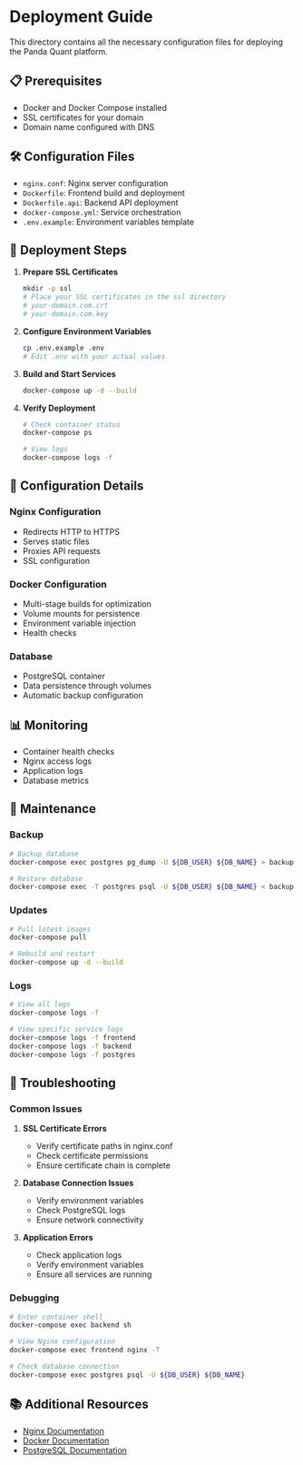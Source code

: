 # Deployment Guide

This directory contains all the necessary configuration files for deploying the Panda Quant platform.

## 📋 Prerequisites

- Docker and Docker Compose installed
- SSL certificates for your domain
- Domain name configured with DNS

## 🛠 Configuration Files

- `nginx.conf`: Nginx server configuration
- `Dockerfile`: Frontend build and deployment
- `Dockerfile.api`: Backend API deployment
- `docker-compose.yml`: Service orchestration
- `.env.example`: Environment variables template

## 🚀 Deployment Steps

1. **Prepare SSL Certificates**
   ```bash
   mkdir -p ssl
   # Place your SSL certificates in the ssl directory
   # your-domain.com.crt
   # your-domain.com.key
   ```

2. **Configure Environment Variables**
   ```bash
   cp .env.example .env
   # Edit .env with your actual values
   ```

3. **Build and Start Services**
   ```bash
   docker-compose up -d --build
   ```

4. **Verify Deployment**
   ```bash
   # Check container status
   docker-compose ps

   # View logs
   docker-compose logs -f
   ```

## 🔧 Configuration Details

### Nginx Configuration
- Redirects HTTP to HTTPS
- Serves static files
- Proxies API requests
- SSL configuration

### Docker Configuration
- Multi-stage builds for optimization
- Volume mounts for persistence
- Environment variable injection
- Health checks

### Database
- PostgreSQL container
- Data persistence through volumes
- Automatic backup configuration

## 📊 Monitoring

- Container health checks
- Nginx access logs
- Application logs
- Database metrics

## 🔄 Maintenance

### Backup
```bash
# Backup database
docker-compose exec postgres pg_dump -U ${DB_USER} ${DB_NAME} > backup.sql

# Restore database
docker-compose exec -T postgres psql -U ${DB_USER} ${DB_NAME} < backup.sql
```

### Updates
```bash
# Pull latest images
docker-compose pull

# Rebuild and restart
docker-compose up -d --build
```

### Logs
```bash
# View all logs
docker-compose logs -f

# View specific service logs
docker-compose logs -f frontend
docker-compose logs -f backend
docker-compose logs -f postgres
```

## 🚨 Troubleshooting

### Common Issues

1. **SSL Certificate Errors**
   - Verify certificate paths in nginx.conf
   - Check certificate permissions
   - Ensure certificate chain is complete

2. **Database Connection Issues**
   - Verify environment variables
   - Check PostgreSQL logs
   - Ensure network connectivity

3. **Application Errors**
   - Check application logs
   - Verify environment variables
   - Ensure all services are running

### Debugging

```bash
# Enter container shell
docker-compose exec backend sh

# View Nginx configuration
docker-compose exec frontend nginx -T

# Check database connection
docker-compose exec postgres psql -U ${DB_USER} ${DB_NAME}
```

## 📚 Additional Resources

- [Nginx Documentation](https://nginx.org/en/docs/)
- [Docker Documentation](https://docs.docker.com/)
- [PostgreSQL Documentation](https://www.postgresql.org/docs/) 